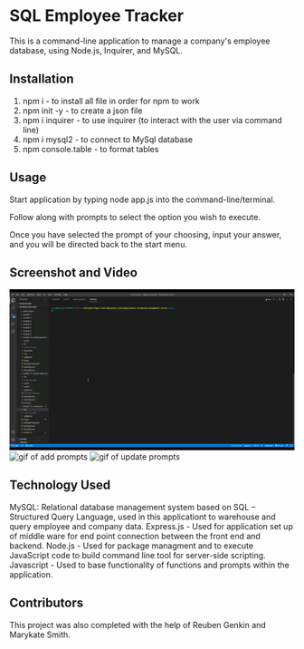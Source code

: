 # SQL Employee Tracker

This is a command-line application to manage a company's employee database, using Node.js, Inquirer, and MySQL. 

## Installation

1. npm i - to install all file in order for npm to work
2. npm init -y - to create a json file
3. npm i inquirer - to use inquirer (to interact with the user via command line)
4. npm i mysql2 - to connect to MySql database
5. npm console.table - to format tables

## Usage

Start application by typing node app.js into the command-line/terminal. 

Follow along with prompts to select the option you wish to execute.

Once you have selected the prompt of your choosing, input your answer, and you will be directed back to the start menu.

## Screenshot and Video

![gif of view prompts](./assets/view.gif)
![gif of add prompts](./assets/add.gif)
![gif of update prompts](./assets/update.gif)

## Technology Used

MySQL: Relational database management system based on SQL – Structured Query Language, used in this applicationt to warehouse and query employee and company data.
Express.js - Used for application set up of middle ware for end point connection between the front end and backend.
Node.js - Used for package managment and to execute JavaScript code to build command line tool for server-side scripting.
Javascript - Used to base functionality of functions and prompts within the application.

## Contributors

This project was also completed with the help of Reuben Genkin and Marykate Smith.
